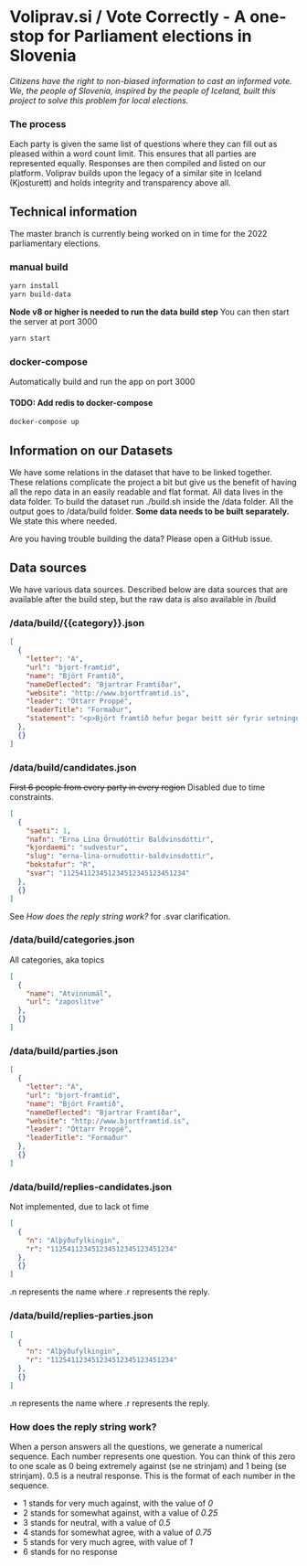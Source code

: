 # Voliprav.si / Vote Correctly - A one-stop for Parliament elections in Slovenia

_Citizens have the right to non-biased information to cast an informed vote. We, the people of Slovenia, inspired by the people of Iceland, built this project to solve this problem for local elections._

### The process

Each party is given the same list of questions where they can fill out as pleased within a word count limit. This ensures that all parties are represented equally. Responses are then compiled and listed on our platform. Voliprav builds upon the legacy of a similar site in Iceland (Kjosturett) and holds integrity and transparency above all.

## Technical information

The master branch is currently being worked on in time for the 2022 parliamentary elections.

### manual build

```bash
yarn install
yarn build-data
```

**Node v8 or higher is needed to run the data build step**
You can then start the server at port 3000

```bash
yarn start
```

### docker-compose

Automatically build and run the app on port 3000
#### TODO: Add redis to docker-compose

```bash
docker-compose up
```

## Information on our Datasets

We have some relations in the dataset that have to be linked together. These relations complicate the project a bit but give us the benefit of having all the repo data in an easily readable and flat format. All data lives in the data folder. To build the dataset run ./build.sh inside the /data folder. All the output goes to /data/build folder. **Some data needs to be built separately.** We state this where needed.

Are you having trouble building the data? Please open a GitHub issue.

## Data sources

We have various data sources. Described below are data sources that are available after the build step, but the raw data is also available in /build

### /data/build/{{category}}.json

```json
[
  {
    "letter": "A",
    "url": "bjort-framtid",
    "name": "Björt Framtíð",
    "nameDeflected": "Bjartrar Framtíðar",
    "website": "http://www.bjortframtid.is",
    "leader": "Óttarr Proppé",
    "leaderTitle": "Formaður",
    "statement": "<p>Björt framtíð hefur þegar beitt sér fyrir setningu fjárfestingaáætlunar...</p>"
  },
  {}
]
```

### /data/build/candidates.json

~~First 6 people from every party in every region~~ Disabled due to time constraints.

```json
[
  {
    "saeti": 1,
    "nafn": "Erna Lína Örnudóttir Baldvinsdóttir",
    "kjordaemi": "sudvestur",
    "slug": "erna-lina-ornudottir-baldvinsdottir",
    "bokstafur": "R",
    "svar": "112541123451234512345123451234"
  },
  {}
]
```

See _How does the reply string work?_ for .svar clarification.

### /data/build/categories.json

All categories, aka topics

```json
[
  {
    "name": "Atvinnumál",
    "url": "zaposlitve"
  },
  {}
]
```

### /data/build/parties.json

```json
[
  {
    "letter": "A",
    "url": "bjort-framtid",
    "name": "Björt Framtíð",
    "nameDeflected": "Bjartrar Framtíðar",
    "website": "http://www.bjortframtid.is",
    "leader": "Óttarr Proppé",
    "leaderTitle": "Formaður"
  },
  {}
]
```

### /data/build/replies-candidates.json

Not implemented, due to lack ot fime
```json
[
  {
    "n": "Alþýðufylkingin",
    "r": "112541123451234512345123451234"
  },
  {}
]
```

.n represents the name where .r represents the reply.

### /data/build/replies-parties.json

```json
[
  {
    "n": "Alþýðufylkingin",
    "r": "112541123451234512345123451234"
  },
  {}
]
```

.n represents the name where .r represents the reply.

### How does the reply string work?

When a person answers all the questions, we generate a numerical sequence. Each number represents one question. You can think of this zero to one scale as 0 being extremely against (se ne strinjam) and 1 being (se strinjam). 0.5 is a neutral response. This is the format of each number in the sequence.

- 1 stands for very much against, with the value of _0_
- 2 stands for somewhat against, with a value of _0.25_
- 3 stands for neutral, with a value of _0.5_
- 4 stands for somewhat agree, with a value of _0.75_
- 5 stands for very much agree, with value of _1_
- 6 stands for no response
